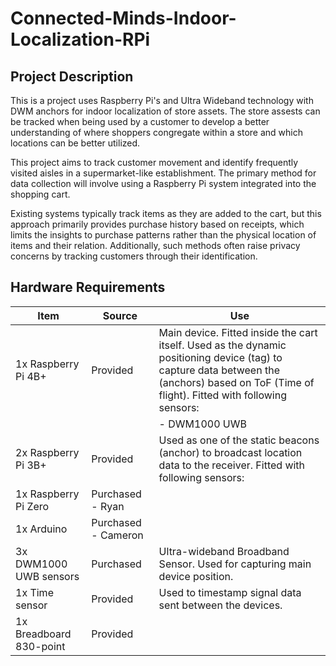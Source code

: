 # Connected-Minds-Indoor-Localization-RPi

## Project Description
This is a project uses Raspberry Pi's and Ultra Wideband technology with DWM anchors for indoor localization of store assets. The store assests can be tracked when being used by a customer to develop a better understanding of where shoppers congregate within a store and which locations can be better utilized.

This project aims to track customer movement and identify frequently visited aisles in a supermarket-like establishment. The primary method for data collection will involve using a Raspberry Pi system integrated into the shopping cart. 

Existing systems typically track items as they are added to the cart, but this approach primarily provides purchase history based on receipts, which limits the insights to purchase patterns rather than the physical location of items and their relation. Additionally, such methods often raise privacy concerns by tracking customers through their identification.


## Hardware Requirements

| Item                        | Source              | Use                                                                                                                  |
|-----------------------------|---------------------|-----------------------------------------------------|
| 1x Raspberry Pi 4B+         | Provided            | Main device. Fitted inside the cart itself. Used as the dynamic positioning device (tag) to capture data between the (anchors) based on ToF (Time of flight). Fitted with following sensors: |
|                             |                     | - DWM1000 UWB 
| 2x Raspberry Pi 3B+         | Provided            | Used as one of the static beacons (anchor) to broadcast location data to the receiver. Fitted with following sensors:|sensor                                                                                                |
| 1x Raspberry Pi Zero        | Purchased - Ryan    |                                                                                                                      |
| 1x Arduino      | Purchased - Cameron |               |
| 3x DWM1000 UWB sensors      | Purchased         | Ultra-wideband Broadband Sensor. Used for capturing main device position.          |
| 1x Time sensor              | Provided            | Used to timestamp signal data sent between the devices.        |
| 1x Breadboard 830-point     | Provided            |               |

